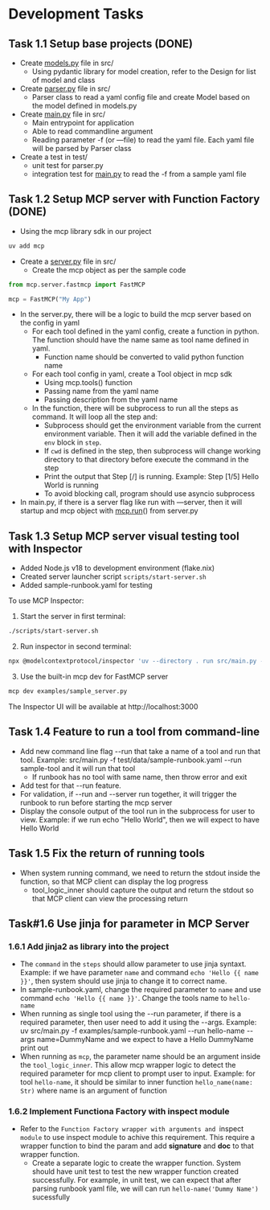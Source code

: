 # Development Tasks 

## Task 1.1 Setup base projects (DONE)

- Create [models.py](http://models.py) file in src/
    - Using pydantic library for model creation, refer to the Design for list of model and class
- Create [parser.py](http://parser.py) file in src/
    - Parser class to read a yaml config file and create Model based on the model defined in models.py
- Create [main.py](http://main.py) file in src/
    - Main entrypoint for application
    - Able to read commandline argument
    - Reading parameter -f (or —file) to read the yaml file. Each yaml file will be parsed by Parser class
- Create a test in test/
    - unit test for parser.py
    - integration test for [main.py](http://main.py) to read the -f from a sample yaml file

## Task 1.2 Setup MCP server with Function Factory (DONE)

- Using the mcp library sdk in our project

```bash
uv add mcp
```

- Create a [server.py](http://server.py) file in src/
    - Create the mcp object as per the sample code

```python
from mcp.server.fastmcp import FastMCP

mcp = FastMCP("My App")
```

- In the server.py, there will be a logic to build the mcp server based on the config in yaml
    - For each tool defined in the yaml config, create a function in python. The function should have the name same as tool name defined in yaml.
        - Function name should be converted to valid python function name
    - For each tool config in yaml, create a Tool object in mcp sdk
        - Using mcp.tools() function
        - Passing name from the yaml name
        - Passing description from the yaml name
    - In the function, there will be subprocess to run all the steps as command. It will loop all the step and:
        - Subprocess should get the environment variable from the current environment variable. Then it will add the variable defined in the `env` block in `step`.
        - If `cwd` is defined in the step, then subprocess will change working directory to that directory before execute the command in the step
        - Print the output that Step [<step number>/<total steps>] <step name> is running. Example: Step [1/5] Hello World is running
        - To avoid blocking call, program should use asyncio subprocess
- In main.py, if there is a server flag like run with —server, then it will startup and mcp object with [mcp.run](http://mcp.run)() from server.py

## Task 1.3 Setup MCP server visual testing tool with Inspector

- Added Node.js v18 to development environment (flake.nix)
- Created server launcher script `scripts/start-server.sh`
- Added sample-runbook.yaml for testing

To use MCP Inspector:
1. Start the server in first terminal:
```bash
./scripts/start-server.sh
```

2. Run inspector in second terminal:
```bash
npx @modelcontextprotocol/inspector 'uv --directory . run src/main.py --server -f test/data/sample-runbook.yaml'
```

3. Use the built-in mcp dev for FastMCP server
```bash
mcp dev examples/sample_server.py
```

The Inspector UI will be available at http://localhost:3000

## Task 1.4 Feature to run a tool from command-line
- Add new command line flag --run that take a name of a tool and run that tool. Example: src/main.py -f test/data/sample-runbook.yaml --run sample-tool and it will run that tool
  - If runbook has no tool with same name, then throw error and exit
- Add test for that --run feature.
- For validation, if --run and --server run together, it will trigger the runbook to run before starting the mcp server
- Display the console output of the tool run in the subprocess for user to view. Example: if we run echo "Hello World", then we will expect to have Hello World

## Task 1.5 Fix the return of running tools
- When system running command, we need to return the stdout inside the function, so that MCP client can display the log progress
  - tool_logic_inner should capture the output and return the stdout so that MCP client can view the processing return

## Task#1.6 Use jinja for parameter in MCP Server
### 1.6.1 Add jinja2 as library into the project
- The `command` in the `steps` should allow parameter to use jinja syntaxt. Example: if we have parameter `name` and command `echo 'Hello {{ name }}'`, then system should use jinja to change it to correct name.
- In sample-runbook.yaml, change the required parameter to `name` and use command `echo 'Hello {{ name }}'`. Change the tools name to `hello-name`
- When running as single tool using the --run parameter, if there is a required parameter, then user need to add it using the --args. Example: uv src/main.py -f examples/sample-runbook.yaml --run hello-name --args name=DummyName and we expect to have a Hello DummyName print out
- When running as `mcp`, the parameter name should be an argument inside the `tool_logic_inner`. This allow mcp wrapper logic to detect the required parameter for mcp client to prompt user to input. Example: for tool `hello-name`, it should be similar to inner function `hello_name(name: Str)` where name is an argument of function
### 1.6.2 Implement Functiona Factory with inspect module
- Refer to the `Function Factory wrapper with arguments and `inspect` module` to use inspect module to achive this requirement. This require a wrapper function to bind the param and add __signature__ and __doc__ to that wrapper function.
  - Create a separate logic to create the wrapper function. System should have unit test to test the new wrapper function created successfully. For example, in unit test, we can expect that after parsing runbook yaml file, we will can run `hello-name('Dummy Name')` sucessfully

